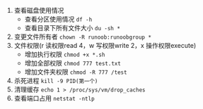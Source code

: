 
1. 查看磁盘使用情况
   + 查看分区使用情况 `df -h`
   + 查看目录下所有文件大小 `du -sh *`
2. 变更文件所有者 `chown -R runoob:runoobgroup *`
3. 文件权限(r 读权限read  4，w 写权限write 2，x 操作权限execute)
   + 增加执行权限 `chmod +x *.sh`
   + 增加全部权限 `chmod 777 test.txt`
   + 增加文件夹权限 `chmod -R 777 /test`
4. 杀死进程 `kill -9 PID(第一个)`
5. 清理缓存 `echo 1 > /proc/sys/vm/drop_caches`
6. 查看端口占用 `netstat -ntlp`